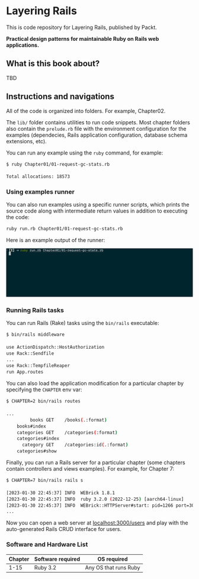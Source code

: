 # Layering Rails

This is code repository for Layering Rails, published by Packt.

**Practical design patterns for maintainable Ruby on Rails web applications.**

## What is this book about?

TBD

## Instructions and navigations

All of the code is organized into folders. For example, Chapter02.

The `lib/` folder contains utilities to run code snippets. Most chapter folders also contain the `prelude.rb` file
with the environment configuration for the examples (dependecies, Rails application configuration, database schema extensions, etc).

You can run any example using the `ruby` command, for example:

```sh
$ ruby Chapter01/01-request-gc-stats.rb

Total allocations: 18573
```

### Using examples runner

You can also run examples using a specific runner scripts, which prints the source code along with intermediate
return values in addition to executing the code:

```sh
ruby run.rb Chapter01/01-request-gc-stats.rb
```

Here is an example output of the runner:

<img src="./assets/demo.gif" alt="Runner demo" width="720px">

### Running Rails tasks

You can run Rails (Rake) tasks using the `bin/rails` executable:

```sh
$ bin/rails middleware

use ActionDispatch::HostAuthorization
use Rack::Sendfile
...
use Rack::TempfileReaper
run App.routes
```

You can also load the application modification for a particular chapter by specifying the `CHAPTER` env var:

```sh
$ CHAPTER=2 bin/rails routes

...
         books GET    /books(.:format)
    books#index
    categories GET    /categories(:format)
    categories#index
      category GET    /categories:id(.:format)
    categories#show
```

Finally, you can run a Rails server for a particular chapter (some chapters contain controllers and views examples). For example, for Chapter 7:

```sh
$ CHAPTER=7 bin/rails rails s

[2023-01-30 22:45:37] INFO  WEBrick 1.8.1
[2023-01-30 22:45:37] INFO  ruby 3.2.0 (2022-12-25) [aarch64-linux]
[2023-01-30 22:45:37] INFO  WEBrick::HTTPServer#start: pid=1266 port=3000
...
```

Now you can open a web server at [localhost:3000/users](http://localhost:3000/users) and play with the auto-generated Rails CRUD interface for users.

### Software and Hardware List

| Chapter | Software required | OS required |
| -------- | ------------------------------------ | ----------------------------------- |
| 1-15 | Ruby 3.2 | Any OS that runs Ruby |

